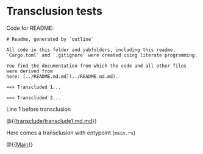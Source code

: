 # Transclusion tests

Code for README:

```
# Readme, generated by `outline`

All code in this folder and subfolders, including this readme,
`Cargo.toml` and `.gitignore` were created using literate programming.

You find the documentation from which the code and all other files were derived from
here: [../README.md.md](../README.md.md).

==> Transcluded 1...

==> Transcluded 2...
```

Line 1 before transclusion

@{{[transclude/transclude1.md.md](transclude/transclude1.md.md)}}

Here comes a transclusion with entypoint (`main.rs`)

@{{[Main](main.rs.md)}}
